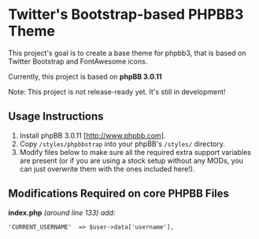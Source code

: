 Twitter's Bootstrap-based PHPBB3 Theme
======================================

This project's goal is to create a base theme for phpbb3, that is based on Twitter Bootstrap and FontAwesome icons.

Currently, this project is based on **phpBB 3.0.11**

Note: This project is not release-ready yet. It's still in development!


Usage Instructions
------------------

1. Install phpBB 3.0.11 [http://www.phpbb.com].
2. Copy `/styles/phpbbstrap` into your phpBB's `/styles/` directory.
3. Modify files below to make sure all the required extra support variables are present (or if you are using a stock setup without any MODs, you can just overwrite them with the ones included here!).

Modifications Required on core PHPBB Files
------------------------------------------

**index.php**
_(around line 133) add:_

	'CURRENT_USERNAME'	=> $user->data['username'],

